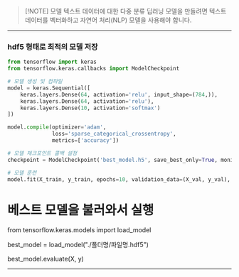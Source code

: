 


> [!NOTE] 모델
> 텍스트 데이터에 대한 다중 분류 딥러닝 모델을 만들려면 텍스트 데이터를 벡터화하고 자연어 처리(NLP) 모델을 사용해야 합니다.


--- 

### hdf5 형태로 최적의 모델 저장 

```python
from tensorflow import keras
from tensorflow.keras.callbacks import ModelCheckpoint

# 모델 생성 및 컴파일
model = keras.Sequential([
    keras.layers.Dense(64, activation='relu', input_shape=(784,)),
    keras.layers.Dense(64, activation='relu'),
    keras.layers.Dense(10, activation='softmax')
])

model.compile(optimizer='adam',
              loss='sparse_categorical_crossentropy',
              metrics=['accuracy'])

# 모델 체크포인트 콜백 설정
checkpoint = ModelCheckpoint('best_model.h5', save_best_only=True, monitor='val_loss', mode='min')

# 모델 훈련
model.fit(X_train, y_train, epochs=10, validation_data=(X_val, y_val), callbacks=[checkpoint])

```


# 베스트 모델을 불러와서 실행
from tensorflow.keras.models import load_model

best_model = load_model("./폴더명/파일명.hdf5")

best_model.evaluate(X, y)

---
